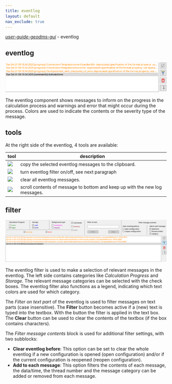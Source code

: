 ```yaml
---
title: eventlog
layout: default
nav_exclude: true
---
```

_[user-guide-geodms-gui](user-guide-geodms-gui)_ - eventlog

## eventlog

![](../assets/img/GUI/eventlog_with_messages.png)

The eventlog component shows messages to inform on the progress in the calculation process and warnings and error that might occur during the process.
Colors are used to indicate the contents or the severity type of the message.

## tools

At the right side of the eventlog, 4 tools are available:

|tool|description|
|----|-----|
| ![](../assets/img/GUI/tb_copy.bmp)| copy the selected eventlog messages to the clipboard.|
| ![](../assets/img/GUI/el_selection.bmp)| turn eventlog filter on/off, see next paragraph |
| ![](../assets/img/GUI/el_clear.bmp)| clear all eventlog messages.|
| ![](../assets/img/GUI/el_scroll_down.bmp)| scroll contents of message to bottom and keep up with the new log messages.|

## filter
![](../assets/img/GUI/eventlog_with_options.png)

The eventlog filter is used to make a selection of relevant messages in the eventlog. The left side contains categories like _Calculation Progress_ and _Storage_. The relevant message categories can be selected with the check boxes. The eventlog filter also functions as a legend, indicating which text colors are used for which category.

The _Filter on text part_ of the eventlog is used to filter messages on text parts (case insensitive). The **Filter** button becomes active if a (new) text is typed into the textbox. With the button the filter is applied in the text box. The **Clear** button can be used to clear the contents of the textbox (if the box contains characters).

The _Filter message contents_ block is used for additional filter settings, with two subblocks:
* **Clear eventlog before**: This option can be set to clear the whole eventlog if a new configuration is opened (open configuration) and/or if the current configuration is reopened (reopen configuration).
* **Add to each message**: This option filters the contents of each message, the data/time, the thread number and the message category can be added or removed from each message.
     

